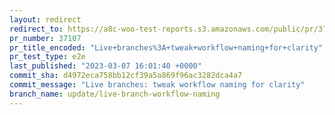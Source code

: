 ```yaml
---
layout: redirect
redirect_to: https://a8c-woo-test-reports.s3.amazonaws.com/public/pr/37107/e2e/index.html
pr_number: 37107
pr_title_encoded: "Live+branches%3A+tweak+workflow+naming+for+clarity"
pr_test_type: e2e
last_published: "2023-03-07 16:01:40 +0000"
commit_sha: d4972eca758bb12cf39a5a869f96ac3282dca4a7
commit_message: "Live branches: tweak workflow naming for clarity"
branch_name: update/live-branch-workflow-naming
---
```


